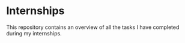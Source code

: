# Internships
This repository contains an overview of all the tasks I have completed during my internships.
